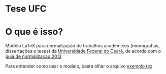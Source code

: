 Tese UFC
========

# O que é isso?

Modelo LaTeX para normalização de trabalhos acadêmicos (monografias, dissertações e teses) da [Universidade Federal do Ceará](https://www.ufc.br), de acordo com o [guia de normalização 2012](http://www.biblioteca.ufc.br/images/stories/arquivos/bibliotecauniversitaria/guia_normalizacao_ufc_2012.pdf)

Para entender como usar o modelo, basta olhar o arquivo [exemplo.tex](https://github.com/padawanphysicist/tese-latex-ufc/blob/master/exemplo.tex)
